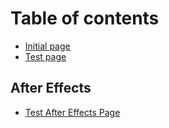 # Table of contents

* [Initial page](README.md)
* [Test page](test_page.md)

## After Effects

* [Test After Effects Page](afterEffects_CommonPage.md)